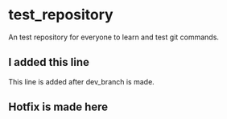 # test_repository
An test repository for everyone to learn and test git commands.

## I added this line
This line is added after dev_branch is made.

## Hotfix is made here